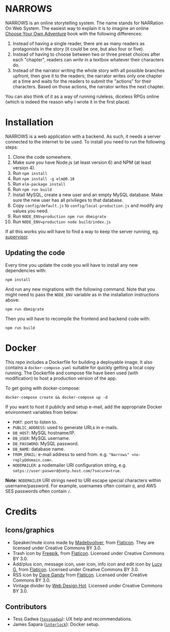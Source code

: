 # NARROWS

NARROWS is an online storytelling system. The name stands for
NARRation On Web System. The easiest way to explain it is to
imagine an online
[Choose Your Own Adventure](https://en.wikipedia.org/wiki/Choose_Your_Own_Adventure)
book with the following differences:

1. Instead of having a single reader, there are as many readers as
   protagonists in the story (it could be one, but also four or five).
1. Instead of having to choose between two or three preset choices
   after each "chapter", readers can _write_ in a textbox whatever
   their characters do.
1. Instead of the narrator writing the whole story with all possible
   branches upfront, then give it to the readers; the narrator writes
   only one chapter at a time and waits for the readers to submit the
   "actions" for their characters. Based on those actions, the
   narrator writes the next chapter.

You can also think of it as a way of running ruleless, diceless RPGs
online (which is indeed the reason why I wrote it in the first
place).


# Installation

NARROWS is a web application with a backend. As such, it needs a
server connected to the internet to be used. To install you need to
run the following steps:

1. Clone the code somewhere.
1. Make sure you have Node.js (at least version 6) and NPM (at least
   version 4).
1. Run `npm install`
1. Run `npm install -g elm@0.18`
1. Run `elm-package install`
1. Run `npm run build`
1. Install MySQL, create a new user and an empty MySQL database. Make
   sure the new user has all privileges to that database.
1. Copy `config/default.js` to `config/local-production.js` and modify
   any values you need.
1. Run `NODE_ENV=production npm run dbmigrate`
1. Run `NODE_ENV=production node build/index.js`

If all this works you will have to find a way to keep the server
running, eg. [supervisor](http://supervisord.org/).

## Updating the code

Every time you update the code you will have to install any new
dependencies with:

    npm install

And run any new migrations with the following command. Note that you
might need to pass the `NODE_ENV` variable as in the installation
instructions above:

    npm run dbmigrate

Then you will have to recompile the frontend and backend code with:

    npm run build

# Docker

This repo includes a Dockerfile for building a deployable image. It
also contains a `docker-compose.yaml` suitable for quickly getting a
local copy running.  The Dockerfile and compose file have been used
(with modification) to host a production version of the app.

To get going with docker-compose:

`docker-compose create && docker-compose up -d`

If you want to host it publicly and setup e-mail, add the appropriate
Docker environment variables from below:

* `PORT`: port to listen to.
* `PUBLIC_ADDRESS`: used to generate URLs in e-mails.
* `DB_HOST`: MySQL hostname/IP.
* `DB_USER`: MySQL username.
* `DB_PASSWORD`: MySQL password.
* `DB_NAME`: database name.
* `FROM_EMAIL`: e-mail address to send from. e.g. `"Narrows" <no-reply@domain.com>`.
* `NODEMAILER`: a nodemailer URI configuration string, e.g. `smtps://user:pasword@smtp.host.com/?secure=true`.

__Note:__ `NODEMAILER` URI strings need to URI escape special
characters within username/password. For example, usernames often
contain `@`, and AWS SES passwords often contain `/`.

# Credits

## Icons/graphics

* Speaker/mute icons made by
  [Madebyoliver](http://www.flaticon.com/authors/madebyoliver), from
  [Flaticon](http://www.flaticon.com). They are licensed under
  Creative Commons BY 3.0.
* Trash icon by [Freepik](http://www.flaticon.com/authors/freepik),
  from [Flaticon](http://www.flaticon.com). Licensed under Creative
  Commons BY 3.0.
* Add/plus icon, message icon, user icon, info icon and edit icon by
  [Lucy G](http://www.flaticon.com/authors/lucy-g), from
  [Flaticon](http://www.flaticon.com). Licensed under Creative Commons
  BY 3.0.
* RSS icon by [Dave Gandy](http://www.flaticon.com/authors/dave-gandy)
  from [Flaticon](http://www.flaticon.com). Licensed under Creative
  Commons BY 3.0.
* Vintage divider by
  [Web Design Hot](http://www.webdesignhot.com/free-vector-%20graphics/vector-set-of-vintage-design-divider-elements/). Licensed
  under Creative Commons BY 3.0.

## Contributors

* Tess Gadwa ([`tessgadwa`](https://github.com/tessgadwa)): UX help and recommendations.
* James Sapara ([`interlock`](https://github.com/interlock)): Docker setup.
